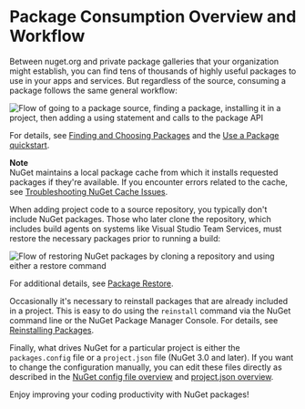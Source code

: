 # Package Consumption Overview and Workflow

Between nuget.org and private package galleries that your organization might establish, you can find tens of thousands of highly useful packages to use in your apps and services. But regardless of the source, consuming a package follows the same general workflow:

![Flow of going to a package source, finding a package, installing it in a project, then adding a using statement and calls to the package API](/images/Consume/Overview-01-GeneralFlow.png)

For details, see [Finding and Choosing Packages](/ndocs/consume-packages/finding-and-choosing-packages) and the [Use a Package quickstart](/ndocs/quickstart/use-a-package).

<div class="block-callout-info">
	<strong>Note</strong><br>
	NuGet maintains a local package cache from which it installs requested packages if they're available. If you encounter errors related to the cache, see <a href="/ndocs/consume-packages/troubleshooting-nuget-cache-issues">Troubleshooting NuGet Cache Issues</a>.
</div>

When adding project code to a source repository, you typically don't include NuGet packages. Those who later clone the repository, which includes build agents on systems like Visual Studio Team Services, must restore the necessary packages prior to running a build:

![Flow of restoring NuGet packages by cloning a repository and using either a restore command](/images/Consume/Overview-02-RestoreFlow.png)

For additional details, see [Package Restore](/ndocs/consume-packages/package-restore).

Occasionally it's necessary to reinstall packages that are already included in a project. This is easy to do using the `reinstall` command via the NuGet command line or the NuGet Package Manager Console. For details, see [Reinstalling Packages](/ndocs/consume-packages/reinstalling-packages).

Finally, what drives NuGet for a particular project is either the `packages.config` file or a `project.json` file (NuGet 3.0 and later). If you want to change the configuration manually, you can edit these files directly as described in the [NuGet config file overview](/ndocs/consume-packages/nuget-config-file-overview) and  [project.json overview](/ndocs/consume-packages/projectjson-intro).

Enjoy improving your coding productivity with NuGet packages!
  